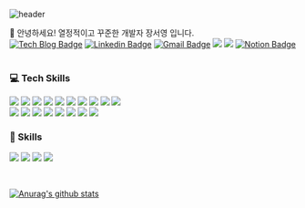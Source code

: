 ![header](https://capsule-render.vercel.app/api?type=rect&color=timeGradient&height=120&section=header&text=Kiyoung's%20Noona&fontSize=50&animation=twinkling)

	
👋 안녕하세요! 열정적이고 꾸준한 개발자 장서영 입니다. <br>
[![Tech Blog Badge](http://img.shields.io/badge/-Tech%20blog-orange?style=flat-square&link=https://kiyoung-noona.tistory.com/)](https://kiyoung-noona.tistory.com/)   [![Linkedin Badge](https://img.shields.io/badge/-LinkedIn-blue?style=flat-square&logo=Linkedin&logoColor=white&link=https://www.linkedin.com/in/seoyoungjang/)](
  https://www.linkedin.com/in/seoyoungjang/)  [![Gmail Badge](https://img.shields.io/badge/Gmail-d14836?style=flat-square&logo=Gmail&logoColor=white&link=mailto:jso4342@gmail.com)](mailto:jso4342@gmail.com) <img src="https://img.shields.io/badge/GitHub-181717?style=flat-square&logo=GitHub&logoColor=white"/> <img src="https://img.shields.io/badge/ -000000?style=flat-square&logo=42&logoColor=white"/> [![Notion Badge](https://img.shields.io/badge/-Notion-black?style=flat-square&logo=Notion&logoColor=white&link=https://rain-gerbera-4e4.notion.site/1f73ba2b1eb54cc5a6d03a2e64596cb7)](
  https://rain-gerbera-4e4.notion.site/1f73ba2b1eb54cc5a6d03a2e64596cb7)
<br><br>
### 💻 Tech Skills

<img src="https://img.shields.io/badge/JAVA-6699CB?style=flat-square&logo=java&logoColor=white"/> <img src="https://img.shields.io/badge/JavaScript-F7DF1E?style=flat-square&logo=JavaScript&logoColor=black"/> <img src="https://img.shields.io/badge/jQuery-0769AD?style=flat-square&logo=jQuery&logoColor=white"/> 
<img src="https://img.shields.io/badge/C-A8B9CC?style=flat-square&logo=C&logoColor=black"/> <img src="https://img.shields.io/badge/Thymeleaf-005F0F?style=flat-square&logo=Thymeleaf&logoColor=white"/> <img src="https://img.shields.io/badge/JSP-E7352C?style=flat-square&logo=java&logoColor=white"/>
<img src="https://img.shields.io/badge/Spring Boot-6DB33F?style=flat-square&logo=Spring&logoColor=white"/>
<img src="https://img.shields.io/badge/Linux-FCC624?style=flat-square&logo=Linux&logoColor=black"/>
<img src="https://img.shields.io/badge/Python-3776AB?style=flat-square&logo=Python&logoColor=white"/> <img src="https://img.shields.io/badge/TensorFlow-FF6F00?style=flat-square&logo=TensorFlow&logoColor=white"/><br>
<img src="https://img.shields.io/badge/AWS-232F3E?style=flat-square&logo=Amazon AWS&logoColor=white"/>
<img src="https://img.shields.io/badge/GIT-F05032?style=flat-square&logo=Git&logoColor=white"/>
<img src="https://img.shields.io/badge/HTML5-E34F26?style=flat-square&logo=HTML5&logoColor=white"/>
<img src="https://img.shields.io/badge/CSS3-1572B6?style=flat-square&logo=CSS3&logoColor=white"/>
<img src="https://img.shields.io/badge/Apache Tomcat-F8DC75?style=flat-square&logo=Apache Tomcat&logoColor=black"/>
<img src="https://img.shields.io/badge/MySQL-4479A1?style=flat-square&logo=MySQL&logoColor=white"/>
<img src="https://img.shields.io/badge/MariaDB-003545?style=flat-square&logo=MariaDB&logoColor=white"/>
<img src="https://img.shields.io/badge/Oracle-F80000?style=flat-square&logo=Oracle&logoColor=white"/><br>
### 💪 Skills

<img src="https://img.shields.io/badge/SPSS-d1180b?style=flat-square&logo=&logoColor=white"/> <img src="https://img.shields.io/badge/Adobe Photoshop-31A8FF?style=flat-square&logo=Adobe Photoshop&logoColor=white"/> <img src="https://img.shields.io/badge/Microsoft Access-A4373A?style=flat-square&logo=Microsoft Access&logoColor=white"/> <img src="https://img.shields.io/badge/Power BI-F2C811?style=flat-square&logo=Power BI&logoColor=black"/>



<br>

[![Anurag's github stats](https://github-readme-stats.vercel.app/api?username=jso4342)](https://github.com/anuraghazra/github-readme-stats)


<!--
**jso4342/jso4342** is a ✨ _special_ ✨ repository because its `README.md` (this file) appears on your GitHub profile.

Here are some ideas to get you started:

- 🔭 I’m currently working on ...
- 🌱 I’m currently learning ...
- 👯 I’m looking to collaborate on ...
- 🤔 I’m looking for help with ...
- 💬 Ask me about ...
- 📫 How to reach me: ...
- 😄 Pronouns: ...
- ⚡ Fun fact: ...
-->
